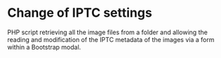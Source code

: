 # Change of IPTC settings

PHP script retrieving all the image files from a folder and allowing the reading and modification of the IPTC metadata of the images via a form within a Bootstrap modal.
